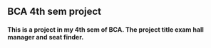 ## BCA 4th sem project


#### This is a project in my 4th sem of BCA. The project title exam hall manager and seat finder. 
